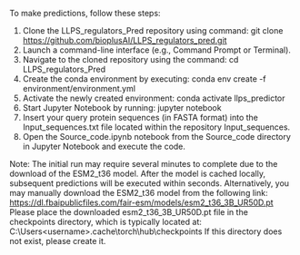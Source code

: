 To make predictions, follow these steps:

1.	Clone the LLPS_regulators_Pred repository using command: git clone https://github.com/bioplusAI/LLPS_regulators_pred.git
2.	Launch a command-line interface (e.g., Command Prompt or Terminal).
3.	Navigate to the cloned repository using the command: cd LLPS_regulators_Pred
4.	Create the conda environment by executing: conda env create -f environment/environment.yml
5.	Activate the newly created environment: conda activate llps_predictor
6.	Start Jupyter Notebook by running: jupyter notebook
7.	Insert your query protein sequences (in FASTA format) into the Input_sequences.txt file located within the repository Input_sequences.
8.	Open the Source_code.ipynb notebook from the Source_code directory in Jupyter Notebook and execute the code.
   
Note: The initial run may require several minutes to complete due to the download of the ESM2_t36 model. After the model is cached locally, subsequent predictions will be executed within seconds.
Alternatively, you may manually download the ESM2_t36 model from the following link:
https://dl.fbaipublicfiles.com/fair-esm/models/esm2_t36_3B_UR50D.pt
Please place the downloaded esm2_t36_3B_UR50D.pt file in the checkpoints directory, which is typically located at:
C:\Users\<username>\.cache\torch\hub\checkpoints
If this directory does not exist, please create it.
